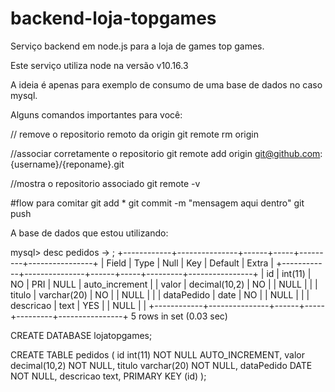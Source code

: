 # backend-loja-topgames
Serviço backend em node.js para a loja de games top games.

Este serviço utiliza node na versão v10.16.3

A ideia é apenas para exemplo de consumo de uma base de dados no caso mysql.

Alguns comandos importantes para você:

// remove o repositorio remoto da origin
git remote rm origin

//associar corretamente o repositorio
git remote add origin git@github.com:{username}/{reponame}.git

//mostra o repositorio associado
git remote -v 

#flow para comitar
git add *
git commit -m "mensagem aqui dentro"
git push 

A base de dados que estou utilizando:

mysql> desc pedidos
    -> ;
+------------+---------------+------+-----+---------+----------------+
| Field      | Type          | Null | Key | Default | Extra          |
+------------+---------------+------+-----+---------+----------------+
| id         | int(11)       | NO   | PRI | NULL    | auto_increment |
| valor      | decimal(10,2) | NO   |     | NULL    |                |
| titulo     | varchar(20)   | NO   |     | NULL    |                |
| dataPedido | date          | NO   |     | NULL    |                |
| descricao  | text          | YES  |     | NULL    |                |
+------------+---------------+------+-----+---------+----------------+
5 rows in set (0.03 sec)

CREATE DATABASE lojatopgames;

CREATE TABLE pedidos ( id int(11) NOT NULL AUTO_INCREMENT, valor decimal(10,2) NOT NULL,  titulo varchar(20) NOT NULL, dataPedido DATE NOT NULL, descricao text, PRIMARY KEY (id) );
